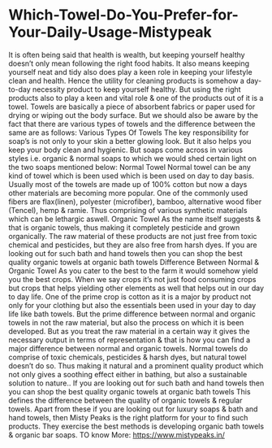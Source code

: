 # Which-Towel-Do-You-Prefer-for-Your-Daily-Usage-Mistypeak
It is often being said that health is wealth, but keeping yourself healthy doesn’t only mean following the right food habits. It also means keeping yourself neat and tidy also does play a keen role in keeping your lifestyle clean and health. Hence the utility for cleaning products is somehow a day-to-day necessity product to keep yourself healthy. But using the right products also to play a keen and vital role &amp; one of the products out of it is a towel. Towels are basically a piece of absorbent fabrics or paper used for drying or wiping out the body surface. But we should also be aware by the fact that there are various types of towels and the difference between the same are as follows:   Various Types Of Towels   The key responsibility for soap’s is not only to your skin a better glowing look. But it also helps you keep your body clean and hygienic. But soaps come across in various styles i.e. organic &amp; normal soaps to which we would shed certain light on the two soaps mentioned below:   Normal Towel  Normal towel can be any kind of towel which is been used which is been used on day to day basis. Usually most of the towels are made up of 100% cotton but now a days other materials are becoming more popular. One of the commonly used fibers are flax(linen), polyester (microfiber), bamboo, alternative wood fiber (Tencel), hemp &amp; ramie. Thus comprising of various synthetic materials which can be lethargic aswell.    Organic Towel   As the name itself suggests &amp; that is organic towels, thus making it completely pesticide and grown organically. The raw material of these products are not just free from toxic chemical and pesticides, but they are also free from harsh dyes. If you are looking out for such bath and hand towels then you can shop the best quality organic towels at organic bath towels    Difference Between Normal &amp; Organic Towel  As you cater to the best to the farm it would somehow yield you the best crops. When we say crops it’s not just food consuming crops but crops that helps yielding other elements as well that helps out in our day to day life. One of the prime crop is cotton as it is a major by product not only for your clothing but also the essentials been used in your day to day life like bath towels. But the prime difference between normal and organic towels in not the raw material, but also the process on which it is been developed. But as you treat the raw material in a certain way it gives the necessary output in terms of representation &amp; that is how you can find a major difference between normal and organic towels. Normal towels do comprise of toxic chemicals, pesticides &amp; harsh dyes, but natural towel doesn’t do so. Thus making it natural and a prominent quality product which not only gives a soothing effect either in bathing, but also a sustainable solution to nature.. If you are looking out for such bath and hand towels then you can shop the best quality organic towels at organic bath towels   This defines the difference between the quality of organic towels &amp; regular towels. Apart from these if you are looking out for luxury soaps &amp; bath and hand towels, then Misty Peaks is the right platform for your to find such products. They exercise the best methods is developing organic bath towels &amp; organic bar soaps. TO know More: https://www.mistypeaks.in/
